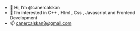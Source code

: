 - 👋 Hi, I’m @canercalskan
- 👀 I’m interested in C++ , Html , Css , Javascript and Frontend Development
- 📫 canercalskan8@gmail.com

<!---
canercalskan/canercalskan is a ✨ special ✨ repository because its `README.md` (this file) appears on your GitHub profile.
You can click the Preview link to take a look at your changes.
--->
